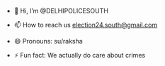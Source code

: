 - 👋 Hi, I’m @DELHIPOLICESOUTH

- 📫 How to reach us election24.south@gmail.com
- 😄 Pronouns: su/raksha
- ⚡ Fun fact: We actually do care about crimes

<!---
DELHIPOLICESOUTH/DELHIPOLICESOUTH is a ✨ special ✨ repository because its `README.md` (this file) appears on your GitHub profile.
You can click the Preview link to take a look at your changes.
--->
